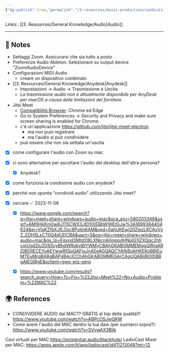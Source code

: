 ```yaml
---
{"dg-publish":true,"permalink":"/3-resources/music-production/condivisione-audio-con-mac/","tags":["note"]}
---
```


Links:: [[3. Resources/General Knowledge/Audio\|Audio]]

---
## 📝 Notes

- Settaggi Zoom. Assicurarsi che sia tutto a posto
- Preferenze Audio Ableton: Selezionare su output device "ZoomAudioDevice"
- Configurazioni MIDI Audio
	- creare un dispositivo combinato
- [[3. Resources/General Knowledge/Anydesk\|Anydesk]]
	- Impostazioni → Audio → Trasmissione e Uscita
	- _La trasmissione audio non è attualmente disponibile per AnyDesk per macOS a causa delle limitazioni del fornitore._
- Jitsi Meet
	- [Compatibilità Browser](https://developer.mozilla.org/en-US/docs/Web/API/MediaDevices/getDisplayMedia#browser_compatibility): Chrome ed Edge
	- Go to System Preferences -> Security and Privacy and make sure screen sharing is enabled for Chrome.
	- c'è un'applicazione https://github.com/jitsi/jitsi-meet-electron
		- ma non puoi registrare
		- ma l'audio si può condividere
	- può essere che non sia settata un'uscita 



- [x] come configurare l'audio con Zoom su mac
- [x] ci sono alternative per ascoltare l'audio del desktop dell'altra persona?
	- [x] Anydesk?
- [x] come funziona la condisione audio con anydesk?
- [x] perché non spunta "condividi audio" utilizzando Jitsi meet? 



- [x] cercare ✅ 2023-11-08
	- [x] https://www.google.com/search?q=jitsi+meet+share+windows+audio+mac&sca_esv=580203348&sxsrf=AM9HkKm0w8JTI5CWX3JtD1IXEBbWWEtGJw%3A1699384404624&ei=VIxKZfbXJfLOxc8Potin6AM&ved=0ahUKEwj20ZiezLKCAxVyZ_EDHSLsCT0Q4dUDCBA&uact=5&oq=jitsi+meet+share+windows+audio+mac&gs_lp=Egxnd3Mtd2l6LXNlcnAiImppdHNpIG1lZXQgc2hhcmUgd2luZG93cyBhdWRpbyBtYWMyCBAhGKABGMMEMggQIRigARjDBDIIECEYoAEYwwRIlSpQAFjuJnAEeAGQAQCYAfkBoAHKEKoBBjEuMTEuMrgBA8gBAPgBAcICChAhGKABGMMEGArCAgUQABiiBOIDBBgAIEGIBgE&sclient=gws-wiz-serp 
	- [x] https://www.youtube.com/results?search_query=How+To+Fix+%22Jitsi+Meet%22+No+Audio+Problem+%22MAC%22 
 

## 🌍 References

- CONDIVIDERE AUDIO dal MAC?? GRATIS al top della qualità!!! https://www.youtube.com/watch?v=ABPcOSJwQKM
- Come avere l'audio del MAC dentro la tua daw (per suonarci sopra?): https://www.youtube.com/watch?v=SVvwAX3BIjk

Cavi virtuali per MAC https://existential.audio/blackhole/
LadioCast Mixer per MAC: https://apps.apple.com/it/app/ladiocast/id411213048?mt=12
